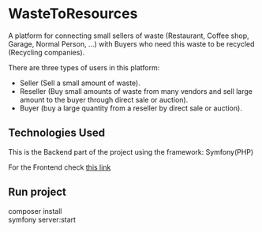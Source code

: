 # WasteToResources
A platform for connecting small sellers of waste (Restaurant, Coffee shop, Garage, Normal Person, ...) with Buyers who need this waste to be recycled (Recycling companies).  


There are three types of users in this platform:
   - Seller (Sell a small amount of waste).
   - Reseller (Buy small amounts of waste from many vendors and sell large amount to the buyer through direct sale or auction).
   - Buyer (buy a large quantity from a reseller by direct sale or auction).

## Technologies Used

This is the Backend part of the project using the framework: Symfony(PHP)

For the Frontend check [this link](https://github.com/oulhafiane/react-waste)


## Run project
composer install  
symfony server:start
